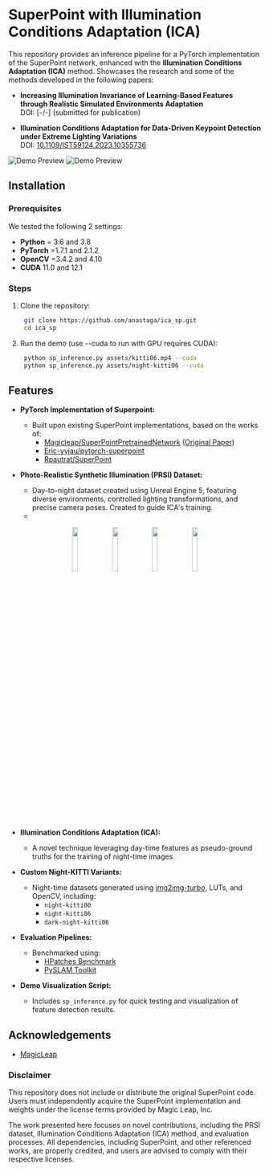 # SuperPoint with Illumination Conditions Adaptation (ICA)

This repository provides an inference pipeline for a PyTorch implementation of the SuperPoint network, enhanced with the **Illumination Conditions Adaptation (ICA)** method. 
Showcases the research and some of the methods developed in the following papers:

- **Increasing Illumination Invariance of Learning-Based Features through Realistic Simulated Environments Adaptation**  
  DOI: [-/-] (submitted for publication)

- **Illumination Conditions Adaptation for Data-Driven Keypoint Detection under Extreme Lighting Variations**  
  DOI: [10.1109/IST59124.2023.10355736](https://doi.org/10.1109/IST59124.2023.10355736)
  
  
  
 ![Demo Preview](assets/demo-results/output_ica.gif)
 ![Demo Preview](assets/demo-results/output_ica_2.gif)


## Installation

### Prerequisites
We tested the following 2 settings: 
- **Python** = 3.6 and 3.8
- **PyTorch** =1.7.1 and 2.1.2
- **OpenCV** =3.4.2 and 4.10
- **CUDA** 11.0 and 12.1

### Steps

1. Clone the repository:
   ```bash
    git clone https://github.com/anastaga/ica_sp.git
    cd ica_sp

2. Run the demo (use --cuda to run with GPU requires CUDA):
   ```bash
    python sp_inference.py assets/kitti06.mp4 --cuda   
    python sp_inference.py assets/night-kitti06 --cuda 

## Features

- **PyTorch Implementation of Superpoint:** 
  - Built upon existing SuperPoint implementations, based on the works of:
    - [Magicleap/SuperPointPretrainedNetwork](https://github.com/magicleap/SuperPointPretrainedNetwork) ([Original Paper](https://arxiv.org/abs/1712.07629))
    - [Eric-yyjau/pytorch-superpoint](https://github.com/eric-yyjau/pytorch-superpoint)
    - [Rpautrat/SuperPoint](https://github.com/rpautrat/SuperPoint)
    
- **Photo-Realistic Synthetic Illumination (PRSI) Dataset:**
  - Day-to-night dataset created using Unreal Engine 5, featuring diverse environments, controlled lighting transformations, and precise camera poses. Created to guide ICA's training.
  - 
<p align="center">
  <img src="/assets/img1_d.png" alt="" width="15%">
  <img src="/assets/img1_n.png" alt="" width="15%">
  <img src="/assets/img2_d.png" alt="" width="15%">
  <img src="/assets/img2_n.png" alt="" width="15%">
</p>



- **Illumination Conditions Adaptation (ICA):**
  - A novel technique leveraging day-time features as pseudo-ground truths for the training of night-time images.

- **Custom Night-KITTI Variants:**
  - Night-time datasets generated using [img2img-turbo](https://github.com/GaParmar/img2img-turbo), LUTs, and OpenCV, including:
    - `night-kitti00`
    - `night-kitti06`
    - `dark-night-kitti06`

- **Evaluation Pipelines:** 
  - Benchmarked using:
    - [HPatches Benchmark](https://github.com/hpatches/hpatches-dataset)
    - [PySLAM Toolkit](https://github.com/luigifreda/pyslam)

- **Demo Visualization Script:** 
  - Includes `sp_inference.py` for quick testing and visualization of feature detection results.



## Acknowledgements

 - [MagicLeap](https://github.com/magicleap/SuperPointPretrainedNetwork)




### Disclaimer
This repository does not include or distribute the original SuperPoint code. Users must independently acquire the SuperPoint implementation and weights under the license terms provided by Magic Leap, Inc. 

The work presented here focuses on novel contributions, including the PRSI dataset, Illumination Conditions Adaptation (ICA) method, and evaluation processes. All dependencies, including SuperPoint, and other referenced works, are properly credited, and users are advised to comply with their respective licenses.
